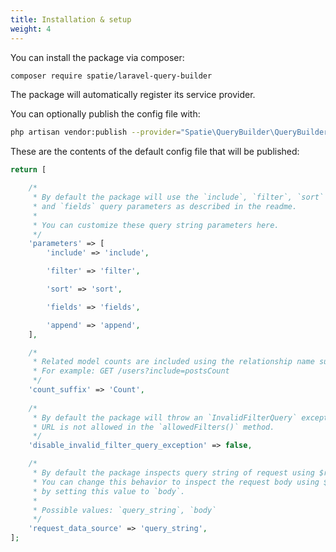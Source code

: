 ```yaml
---
title: Installation & setup
weight: 4
---
```


You can install the package via composer:

```bash
composer require spatie/laravel-query-builder
```

The package will automatically register its service provider.

You can optionally publish the config file with:
```bash
php artisan vendor:publish --provider="Spatie\QueryBuilder\QueryBuilderServiceProvider" --tag="query-builder-config"
```

These are the contents of the default config file that will be published:

```php
return [

    /*
     * By default the package will use the `include`, `filter`, `sort`
     * and `fields` query parameters as described in the readme.
     *
     * You can customize these query string parameters here.
     */
    'parameters' => [
        'include' => 'include',

        'filter' => 'filter',

        'sort' => 'sort',

        'fields' => 'fields',

        'append' => 'append',
    ],

    /*
     * Related model counts are included using the relationship name suffixed with this string.
     * For example: GET /users?include=postsCount
     */
    'count_suffix' => 'Count',
    
    /*
     * By default the package will throw an `InvalidFilterQuery` exception when a filter in the
     * URL is not allowed in the `allowedFilters()` method.
     */
    'disable_invalid_filter_query_exception' => false,

    /*
     * By default the package inspects query string of request using $request->query().
     * You can change this behavior to inspect the request body using $request->input()
     * by setting this value to `body`.
     *
     * Possible values: `query_string`, `body`
     */
    'request_data_source' => 'query_string',
];
```
